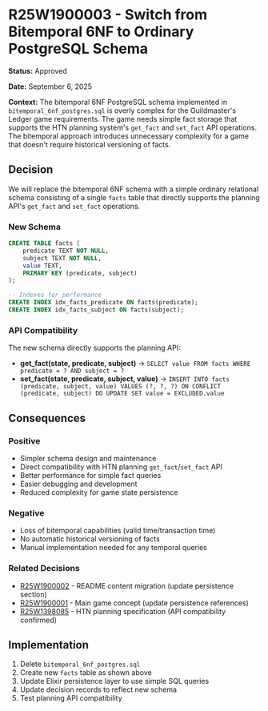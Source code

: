 # **R25W1900003 - Switch from Bitemporal 6NF to Ordinary PostgreSQL Schema**

**Status:** Approved

**Date:** September 6, 2025

**Context:** The bitemporal 6NF PostgreSQL schema implemented in `bitemporal_6nf_postgres.sql` is overly complex for the Guildmaster's Ledger game requirements. The game needs simple fact storage that supports the HTN planning system's `get_fact` and `set_fact` API operations. The bitemporal approach introduces unnecessary complexity for a game that doesn't require historical versioning of facts.

## **Decision**

We will replace the bitemporal 6NF schema with a simple ordinary relational schema consisting of a single `facts` table that directly supports the planning API's `get_fact` and `set_fact` operations.

### New Schema

```sql
CREATE TABLE facts (
    predicate TEXT NOT NULL,
    subject TEXT NOT NULL,
    value TEXT,
    PRIMARY KEY (predicate, subject)
);

-- Indexes for performance
CREATE INDEX idx_facts_predicate ON facts(predicate);
CREATE INDEX idx_facts_subject ON facts(subject);
```

### API Compatibility

The new schema directly supports the planning API:

- **get_fact(state, predicate, subject)** → `SELECT value FROM facts WHERE predicate = ? AND subject = ?`
- **set_fact(state, predicate, subject, value)** → `INSERT INTO facts (predicate, subject, value) VALUES (?, ?, ?) ON CONFLICT (predicate, subject) DO UPDATE SET value = EXCLUDED.value`

## **Consequences**

### **Positive**

- Simpler schema design and maintenance
- Direct compatibility with HTN planning `get_fact`/`set_fact` API
- Better performance for simple fact queries
- Easier debugging and development
- Reduced complexity for game state persistence

### **Negative**

- Loss of bitemporal capabilities (valid time/transaction time)
- No automatic historical versioning of facts
- Manual implementation needed for any temporal queries

### **Related Decisions**

- [R25W1900002](R25W1900002-readme-content-migration.md) - README content migration (update persistence section)
- [R25W1900001](R25W1900001-v-sekai-september-jam-guildmasters-ledger.md) - Main game concept (update persistence references)
- [R25W1398085](R25W1398085-unified-durative-action-specification-and-planner-standardization.md) - HTN planning specification (API compatibility confirmed)

## **Implementation**

1. Delete `bitemporal_6nf_postgres.sql`
2. Create new `facts` table as shown above
3. Update Elixir persistence layer to use simple SQL queries
4. Update decision records to reflect new schema
5. Test planning API compatibility
